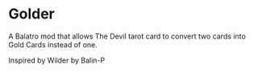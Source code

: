 # Golder
A Balatro mod that allows The Devil tarot card to convert two cards into Gold Cards instead of one.

Inspired by Wilder by Balin-P
